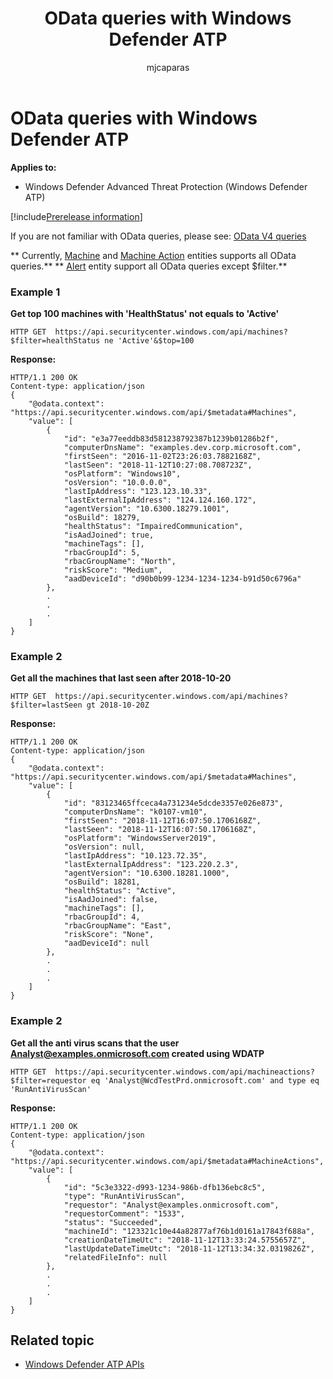 ﻿---
title: OData queries with Windows Defender ATP
description: OData queries with Windows Defender ATP
keywords: apis, supported apis, odata, query
search.product: eADQiWindows 10XVcnh
ms.prod: w10
ms.mktglfcycl: deploy
ms.sitesec: library
ms.pagetype: security
ms.author: macapara
author: mjcaparas
ms.localizationpriority: medium
ms.date: 09/24/2018
---

# OData queries with Windows Defender ATP
**Applies to:**
- Windows Defender Advanced Threat Protection (Windows Defender ATP)

[!include[Prerelease information](prerelease.md)]

If you are not familiar with OData queries, please see: [OData V4 queries](https://www.odata.org/documentation/)

** Currently, [Machine](machine-windows-defender-advanced-threat-protection-new.md) and [Machine Action](machineaction-windows-defender-advanced-threat-protection-new.md) entities supports all OData queries.**
** [Alert](alerts-windows-defender-advanced-threat-protection-new.md) entity support all OData queries except $filter.**

### Example 1

**Get top 100 machines with 'HealthStatus' not equals to 'Active'**

```
HTTP GET  https://api.securitycenter.windows.com/api/machines?$filter=healthStatus ne 'Active'&$top=100
```

**Response:**

```
HTTP/1.1 200 OK
Content-type: application/json
{
    "@odata.context": "https://api.securitycenter.windows.com/api/$metadata#Machines",
    "value": [
        {
            "id": "e3a77eeddb83d581238792387b1239b01286b2f",
            "computerDnsName": "examples.dev.corp.microsoft.com",
            "firstSeen": "2016-11-02T23:26:03.7882168Z",
            "lastSeen": "2018-11-12T10:27:08.708723Z",
            "osPlatform": "Windows10",
            "osVersion": "10.0.0.0",
            "lastIpAddress": "123.123.10.33",
            "lastExternalIpAddress": "124.124.160.172",
            "agentVersion": "10.6300.18279.1001",
            "osBuild": 18279,
            "healthStatus": "ImpairedCommunication",
            "isAadJoined": true,
            "machineTags": [],
            "rbacGroupId": 5,
            "rbacGroupName": "North",
            "riskScore": "Medium",
            "aadDeviceId": "d90b0b99-1234-1234-1234-b91d50c6796a"
        },
		.
		.
		.
    ]
}
```

### Example 2

**Get all the machines that last seen after 2018-10-20**

```
HTTP GET  https://api.securitycenter.windows.com/api/machines?$filter=lastSeen gt 2018-10-20Z
```

**Response:**

```
HTTP/1.1 200 OK
Content-type: application/json
{
    "@odata.context": "https://api.securitycenter.windows.com/api/$metadata#Machines",
    "value": [
        {
            "id": "83123465ffceca4a731234e5dcde3357e026e873",
            "computerDnsName": "k0107-vm10",
            "firstSeen": "2018-11-12T16:07:50.1706168Z",
            "lastSeen": "2018-11-12T16:07:50.1706168Z",
            "osPlatform": "WindowsServer2019",
            "osVersion": null,
            "lastIpAddress": "10.123.72.35",
            "lastExternalIpAddress": "123.220.2.3",
            "agentVersion": "10.6300.18281.1000",
            "osBuild": 18281,
            "healthStatus": "Active",
            "isAadJoined": false,
            "machineTags": [],
            "rbacGroupId": 4,
            "rbacGroupName": "East",
            "riskScore": "None",
            "aadDeviceId": null
        },
		.
		.
		.
    ]
}
```

### Example 2

**Get all the anti virus scans that the user Analyst@examples.onmicrosoft.com created using WDATP**

```
HTTP GET  https://api.securitycenter.windows.com/api/machineactions?$filter=requestor eq 'Analyst@WcdTestPrd.onmicrosoft.com' and type eq 'RunAntiVirusScan'
```

**Response:**

```
HTTP/1.1 200 OK
Content-type: application/json
{
    "@odata.context": "https://api.securitycenter.windows.com/api/$metadata#MachineActions",
    "value": [
        {
            "id": "5c3e3322-d993-1234-986b-dfb136ebc8c5",
            "type": "RunAntiVirusScan",
            "requestor": "Analyst@examples.onmicrosoft.com",
            "requestorComment": "1533",
            "status": "Succeeded",
            "machineId": "123321c10e44a82877af76b1d0161a17843f688a",
            "creationDateTimeUtc": "2018-11-12T13:33:24.5755657Z",
            "lastUpdateDateTimeUtc": "2018-11-12T13:34:32.0319826Z",
            "relatedFileInfo": null
        },
		.
		.
		.
    ]
}
```

## Related topic
- [Windows Defender ATP APIs](apis-intro.md)
